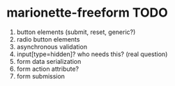 marionette-freeform TODO
==========

1. button elements (submit, reset, generic?)
1. radio button elements
1. asynchronous validation
1. input[type=hidden]? who needs this? (real question)
1. form data serialization
1. form action attribute?
1. form submission
